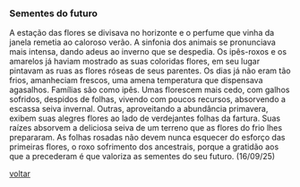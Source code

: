 ### Sementes do futuro

A estação das flores se divisava no horizonte e o perfume que vinha da janela remetia ao caloroso verão. A sinfonia dos animais se pronunciava mais intensa, dando adeus ao inverno que se despedia. Os ipês-roxos e os amarelos já haviam mostrado as suas coloridas flores, em seu lugar pintavam as ruas as flores róseas de seus parentes. Os dias já não eram tão frios, amanheciam frescos, uma amena temperatura que dispensava agasalhos. Famílias são como ipês. Umas florescem mais cedo, com galhos sofridos, despidos de folhas, vivendo com poucos recursos, absorvendo a escassa seiva invernal. Outras, aproveitando a abundância primavera, exibem suas alegres flores ao lado de verdejantes folhas da fartura. Suas raízes absorvem a deliciosa seiva de um terreno que as flores do frio lhes prepararam. As folhas rosadas não devem nunca esquecer do esforço das primeiras flores, o roxo sofrimento dos ancestrais, porque a gratidão aos que a precederam é que valoriza as sementes do seu futuro. (16/09/25)

[voltar](./)